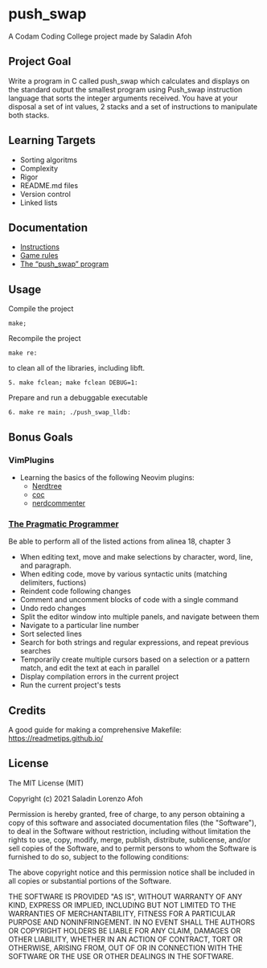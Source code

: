 # push_swap
A Codam Coding College project made by Saladin Afoh
## Project Goal
Write a program in C called push_swap which calculates and displays on the standard output the smallest program using Push_swap instruction language that sorts the integer arguments received.
You have at your disposal a set of int values, 2 stacks and a set of instructions to manipulate both stacks.
## Learning Targets
- Sorting algoritms
- Complexity
- Rigor
- README.md files
- Version control
- Linked lists
## Documentation
- [Instructions](/docs/instructions.md)
- [Game rules](/docs/game_rules.md)
- [The “push_swap” program](/docs/push_swap.md)
## Usage
Compile the project
```console
make;
```
Recompile the project
```console
make re:	
```
to clean all of the libraries, including libft.
```console
5. make fclean; make fclean DEBUG=1:
```
Prepare and run a debuggable executable
```console
6. make re main; ./push_swap_lldb:
```
## Bonus Goals
### VimPlugins
- Learning the basics of the following Neovim plugins:
  - [Nerdtree](https://github.com/preservim/nerdtree)
  - [coc](https://github.com/neoclide/coc.nvim)
  - [nerdcommenter](https://github.com/preservim/nerdcommenter)
### [The Pragmatic Programmer](https://www.goodreads.com/en/book/show/4099.The_Pragmatic_Programmer)
Be able to perform all of the listed actions from alinea 18, chapter 3
- When editing text, move and make selections by character, word, line, and paragraph.
- When editing code, move by various syntactic units (matching delimiters, fuctions)
- Reindent code following changes
- Comment and uncomment blocks of code with a single command
- Undo redo changes
- Split the editor window into multiple panels, and navigate between them
- Navigate to a particular line number
- Sort selected lines
- Search for both strings and regular expressions, and repeat previous searches
- Temporarily create multiple cursors based on a selection or a pattern match, and edit the text at each in parallel
- Display compilation errors in the current project
- Run the current project's tests
## Credits
A good guide for making a comprehensive Makefile:
https://readmetips.github.io/
## License
The MIT License (MIT)

Copyright (c) 2021 Saladin Lorenzo Afoh

Permission is hereby granted, free of charge, to any person obtaining a copy
of this software and associated documentation files (the "Software"), to deal
in the Software without restriction, including without limitation the rights
to use, copy, modify, merge, publish, distribute, sublicense, and/or sell
copies of the Software, and to permit persons to whom the Software is
furnished to do so, subject to the following conditions:

The above copyright notice and this permission notice shall be included in all
copies or substantial portions of the Software.

THE SOFTWARE IS PROVIDED "AS IS", WITHOUT WARRANTY OF ANY KIND, EXPRESS OR
IMPLIED, INCLUDING BUT NOT LIMITED TO THE WARRANTIES OF MERCHANTABILITY,
FITNESS FOR A PARTICULAR PURPOSE AND NONINFRINGEMENT. IN NO EVENT SHALL THE
AUTHORS OR COPYRIGHT HOLDERS BE LIABLE FOR ANY CLAIM, DAMAGES OR OTHER
LIABILITY, WHETHER IN AN ACTION OF CONTRACT, TORT OR OTHERWISE, ARISING FROM,
OUT OF OR IN CONNECTION WITH THE SOFTWARE OR THE USE OR OTHER DEALINGS IN THE
SOFTWARE.
